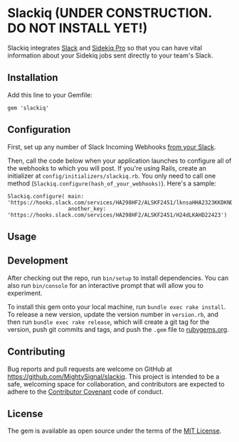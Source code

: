 # Slackiq (UNDER CONSTRUCTION. DO NOT INSTALL YET!)

Slackiq integrates [Slack](https://slack.com/) and [Sidekiq Pro](http://sidekiq.org/pro/) so that you can have vital information about your Sidekiq jobs sent directly to your team's Slack.

<Insert Graphic>

## Installation

Add this line to your Gemfile:

`gem 'slackiq'`

## Configuration

First, set up any number of Slack Incoming Webhooks [from your Slack](https://slack.com/services/new/incoming-webhook).

Then, call the code below when your application launches to configure all of the webhooks to which you will post. If you're using Rails, create an initializer at `config/initializers/slackiq.rb`. You only need to call one method (`Slackiq.configure(hash_of_your_webhooks)`). Here's a sample:

```
Slackiq.configure( main: 'https://hooks.slack.com/services/HA298HF2/ALSKF2451/lknsaHHA2323KKDKND', 
                   another_key: 'https://hooks.slack.com/services/HA298HF2/ALSKF2451/H24dLKAHD22423')
```

## Usage


## Development

After checking out the repo, run `bin/setup` to install dependencies. You can also run `bin/console` for an interactive prompt that will allow you to experiment.

To install this gem onto your local machine, run `bundle exec rake install`. To release a new version, update the version number in `version.rb`, and then run `bundle exec rake release`, which will create a git tag for the version, push git commits and tags, and push the `.gem` file to [rubygems.org](https://rubygems.org).

## Contributing

Bug reports and pull requests are welcome on GitHub at https://github.com/MightySignal/slackiq. This project is intended to be a safe, welcoming space for collaboration, and contributors are expected to adhere to the [Contributor Covenant](contributor-covenant.org) code of conduct.


## License

The gem is available as open source under the terms of the [MIT License](http://opensource.org/licenses/MIT).

